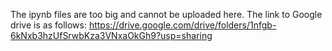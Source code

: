 The ipynb files are too big and cannot be uploaded here. The link to Google drive is as follows: https://drive.google.com/drive/folders/1nfgb-6kNxb3hzUfSrwbKza3VNxaOkGh9?usp=sharing 

